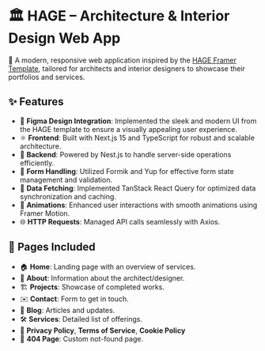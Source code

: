
# 🏛️ HAGE – Architecture & Interior Design Web App

🎨 A modern, responsive web application inspired by the [HAGE Framer Template](https://www.framer.com/marketplace/templates/hage/), tailored for architects and interior designers to showcase their portfolios and services.





## ✨ Features

- 🎨 **Figma Design Integration**: Implemented the sleek and modern UI from the HAGE template to ensure a visually appealing user experience.
- ⚛️ **Frontend**: Built with Next.js 15 and TypeScript for robust and scalable architecture.
- 🔧 **Backend**: Powered by Nest.js to handle server-side operations efficiently.
- 🧰 **Form Handling**: Utilized Formik and Yup for effective form state management and validation.
- 🔄 **Data Fetching**: Implemented TanStack React Query for optimized data synchronization and caching.
- 🎥 **Animations**: Enhanced user interactions with smooth animations using Framer Motion.
- 🌐 **HTTP Requests**: Managed API calls seamlessly with Axios.





## 🧩 Pages Included

- 🏠 **Home**: Landing page with an overview of services.
- 👤 **About**: Information about the architect/designer.
- 🏗️ **Projects**: Showcase of completed works.
- ✉️ **Contact**: Form to get in touch.
- 📰 **Blog**: Articles and updates.
- 🛠️ **Services**: Detailed list of offerings.
- 📄 **Privacy Policy**, **Terms of Service**, **Cookie Policy**
- 🚫 **404 Page**: Custom not-found page.
